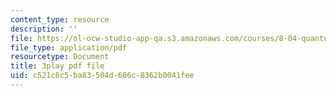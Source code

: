 ```yaml
---
content_type: resource
description: ''
file: https://ol-ocw-studio-app-qa.s3.amazonaws.com/courses/8-04-quantum-physics-i-spring-2016/c521c8c5ba83504d606c8362b0041fee_rCRH9CTThlo.pdf
file_type: application/pdf
resourcetype: Document
title: 3play pdf file
uid: c521c8c5-ba83-504d-606c-8362b0041fee
---
```

